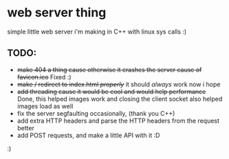# web server thing

simple little web server i'm making in C++ with linux sys calls :)

## TODO:
- ~~make 404 a thing cause otherwise it crashes the server cause of favicon.ico~~ Fixed :)
- ~~make / redirect to index.html *properly*~~ it should *always* work now i hope
- ~~add threading cause it would be cool and would help performance~~ Done, this helped images work and closing the client socket also helped images load as well
- fix the server segfaulting occasionally, (thank you C++)
- add extra HTTP headers and parse the HTTP headers from the request better
- add POST requests, and make a little API with it :D

:)
